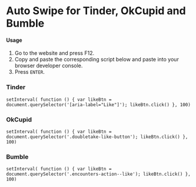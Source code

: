 # Auto Swipe for Tinder, OkCupid and Bumble

#### Usage
1. Go to the website and press F12.
2. Copy and paste the corresponding script below and paste into your browser developer console.
3. Press `ENTER`.

### Tinder
```
setInterval( function () { var likeBtn = document.querySelector('[aria-label="Like"]'); likeBtn.click() }, 100)
```

### OkCupid
```
setInterval( function () { var likeBtn = document.querySelector('.doubletake-like-button'); likeBtn.click() }, 100)
```

### Bumble
```
setInterval( function () { var likeBtn = document.querySelector('.encounters-action--like'); likeBtn.click() }, 100)
```
